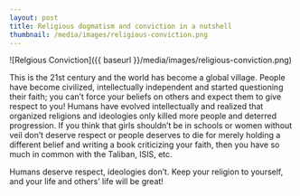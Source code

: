 ```yaml
---
layout: post
title: Religious dogmatism and conviction in a nutshell
thumbnail: /media/images/religious-conviction.png
---
```

![Relgious Conviction]({{ baseurl }}/media/images/religious-conviction.png)

This is the 21st century and the world has become a global village. People have become civilized, intellectually independent and started questioning their faith; you can’t force your beliefs on others and expect them to give respect to you! Humans have evolved intellectually and realized that organized religions and ideologies only killed more people and deterred progression. If you think that girls shouldn’t be in schools or women without veil don’t deserve respect or people deserves to die for merely holding a different belief and writing a book criticizing your faith, then you have so much in common with the Taliban, ISIS, etc.

Humans deserve respect, ideologies don’t. Keep your religion to yourself, and your life and others’ life will be great!
